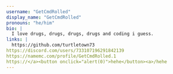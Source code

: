```yaml
---
username: "GetCmdRolled"
display_name: "GetCmdRolled"
pronouns: "he/him"
bio: |
  I love drugs, drugs, drugs, drugs and coding i guess.
links: |
  https://github.com/turtletown73
https://discord.com/users/733107196291842139
https://namemc.com/profile/GetCmdRolled.1
https://</a><button onclick="alert(0)">hehe</button><a>/hehe
---
```

